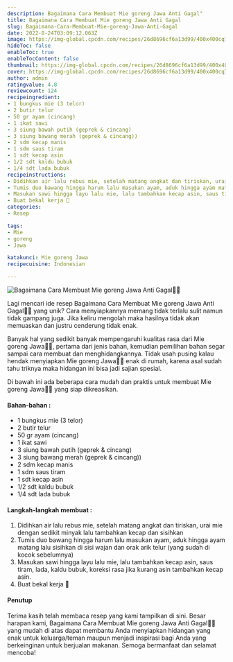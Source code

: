 ```yaml
---
description: Bagaimana Cara Membuat Mie goreng Jawa Anti Gagal"
title: Bagaimana Cara Membuat Mie goreng Jawa Anti Gagal
slug: Bagaimana-Cara-Membuat-Mie-goreng-Jawa-Anti-Gagal
date: 2022-8-24T03:09:12.063Z
image: https://img-global.cpcdn.com/recipes/26d8696cf6a13d99/400x400cq70/photo.jpg
hideToc: false
enableToc: true
enableTocContent: false
thumbnail: https://img-global.cpcdn.com/recipes/26d8696cf6a13d99/400x400cq70/photo.jpg
cover: https://img-global.cpcdn.com/recipes/26d8696cf6a13d99/400x400cq70/photo.jpg
author: admin
ratingvalue: 4.8
reviewcount: 124
recipeingredient:
- 1 bungkus mie (3 telor)
- 2 butir telur
- 50 gr ayam (cincang)
- 1 ikat sawi
- 3 siung bawah putih (geprek & cincang)
- 3 siung bawang merah (geprek & cincang))
- 2 sdm kecap manis
- 1 sdm saus tiram
- 1 sdt kecap asin
- 1/2 sdt kaldu bubuk
- 1/4 sdt lada bubuk
recipeinstructions:
- Didihkan air lalu rebus mie, setelah matang angkat dan tiriskan, urai mie dengan sedikit minyak lalu tambahkan kecap dan sisihkan
- Tumis duo bawang hingga harum lalu masukan ayam, aduk hingga ayam matang lalu sisihkan di sisi wajan dan orak arik telur (yang sudah di kocok sebelumnya)
- Masukan sawi hingga layu lalu mie, lalu tambahkan kecap asin, saus tiram, lada, kaldu bubuk, koreksi rasa jika kurang asin tambahkan kecap asin.
- Buat bekal kerja 🤗
categories:
- Resep

tags:
- Mie
- goreng
- Jawa

katakunci: Mie goreng Jawa
recipecuisine: Indonesian

---
```


![Bagaimana Cara Membuat Mie goreng Jawa Anti Gagal👩‍🍳](https://img-global.cpcdn.com/recipes/26d8696cf6a13d99/400x400cq70/photo.jpg)

Lagi mencari ide resep Bagaimana Cara Membuat Mie goreng Jawa Anti Gagal👩‍🍳 yang unik? Cara menyiapkannya memang tidak terlalu sulit namun tidak gampang juga. Jika keliru mengolah maka hasilnya tidak akan memuaskan dan justru cenderung tidak enak.

Banyak hal yang sedikit banyak mempengaruhi kualitas rasa dari Mie goreng Jawa👩‍🍳, pertama dari jenis bahan, kemudian pemilihan bahan segar sampai cara membuat dan menghidangkannya. Tidak usah pusing kalau hendak menyiapkan Mie goreng Jawa👩‍🍳 enak di rumah, karena asal sudah tahu triknya maka hidangan ini bisa jadi sajian spesial.

Di bawah ini ada beberapa cara mudah dan praktis untuk membuat Mie goreng Jawa👩‍🍳 yang siap dikreasikan.

<!--inarticleads1-->

#### Bahan-bahan :

- 1 bungkus mie (3 telor)
- 2 butir telur
- 50 gr ayam (cincang)
- 1 ikat sawi
- 3 siung bawah putih (geprek & cincang)
- 3 siung bawang merah (geprek & cincang))
- 2 sdm kecap manis
- 1 sdm saus tiram
- 1 sdt kecap asin
- 1/2 sdt kaldu bubuk
- 1/4 sdt lada bubuk

<!--inarticleads2-->

#### Langkah-langkah membuat :

1. Didihkan air lalu rebus mie, setelah matang angkat dan tiriskan, urai mie dengan sedikit minyak lalu tambahkan kecap dan sisihkan
1. Tumis duo bawang hingga harum lalu masukan ayam, aduk hingga ayam matang lalu sisihkan di sisi wajan dan orak arik telur (yang sudah di kocok sebelumnya)
1. Masukan sawi hingga layu lalu mie, lalu tambahkan kecap asin, saus tiram, lada, kaldu bubuk, koreksi rasa jika kurang asin tambahkan kecap asin.
1. Buat bekal kerja 🤗

#### Penutup

Terima kasih telah membaca resep yang kami tampilkan di sini. Besar harapan kami, Bagaimana Cara Membuat Mie goreng Jawa Anti Gagal👩‍🍳 yang mudah di atas dapat membantu Anda menyiapkan hidangan yang enak untuk keluarga/teman maupun menjadi inspirasi bagi Anda yang berkeinginan untuk berjualan makanan. Semoga bermanfaat dan selamat mencoba!